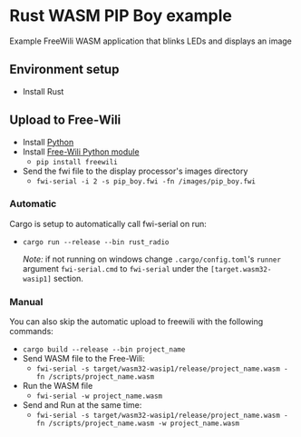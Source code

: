 # Rust WASM PIP Boy example

Example FreeWili WASM application that blinks LEDs and displays an image

## Environment setup

- Install Rust

## Upload to Free-Wili
- Install [Python](https://www.python.org/)
- Install [Free-Wili Python module](https://pypi.org/project/freewili/)
  - `pip install freewili`
- Send the fwi file to the display processor's images directory
  - `fwi-serial -i 2 -s pip_boy.fwi -fn /images/pip_boy.fwi`

### Automatic

Cargo is setup to automatically call fwi-serial on run:
- `cargo run --release --bin rust_radio`

  *Note:* if not running on windows change `.cargo/config.toml`'s `runner` argument `fwi-serial.cmd` to `fwi-serial` under the `[target.wasm32-wasip1]` section.
### Manual

You can also skip the automatic upload to freewili with the following commands:

- `cargo build --release --bin project_name`
- Send WASM file to the Free-Wili:
  - `fwi-serial -s target/wasm32-wasip1/release/project_name.wasm -fn /scripts/project_name.wasm`
- Run the WASM file
  - `fwi-serial -w project_name.wasm`
- Send and Run at the same time:
  - `fwi-serial -s target/wasm32-wasip1/release/project_name.wasm -fn /scripts/project_name.wasm -w project_name.wasm`